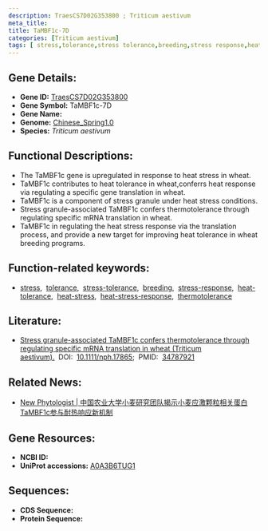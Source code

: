 ```yaml
---
description: TraesCS7D02G353800 ; Triticum aestivum
meta_title:
title: TaMBF1c-7D
categories: [Triticum aestivum]
tags: [ stress,tolerance,stress tolerance,breeding,stress response,heat tolerance,heat stress,heat stress response,thermotolerance ]
---
```


## Gene Details:
- **Gene ID:**	[TraesCS7D02G353800](https://ensembl.gramene.org/Triticum_aestivum/Gene/Summary?g=TraesCS7D02G353800)
- **Gene Symbol:** TaMBF1c-7D
- **Gene Name:** 
- **Genome:** [Chinese_Spring1.0](https://ensembl.gramene.org/Triticum_aestivum/Info/Index)
- **Species:** *Triticum aestivum*

## Functional Descriptions:
   - The TaMBF1c gene is upregulated in response to heat stress in wheat.
   - TaMBF1c contributes to heat tolerance in wheat,conferrs heat response via regulating a specific gene translation in wheat.
   - TaMBF1c is a component of stress granule under heat stress conditions.
   - Stress granule-associated TaMBF1c confers thermotolerance through regulating specific mRNA translation in wheat.
   - TaMBF1c in regulating the heat stress response via the translation process, and provide a new target for improving heat tolerance in wheat breeding programs.

## Function-related keywords:
   - [stress](/tags/stress/),&nbsp;&nbsp;[tolerance](/tags/tolerance/),&nbsp;&nbsp;[stress-tolerance](/tags/stress-tolerance/),&nbsp;&nbsp;[breeding](/tags/breeding/),&nbsp;&nbsp;[stress-response](/tags/stress-response/),&nbsp;&nbsp;[heat-tolerance](/tags/heat-tolerance/),&nbsp;&nbsp;[heat-stress](/tags/heat-stress/),&nbsp;&nbsp;[heat-stress-response](/tags/heat-stress-response/),&nbsp;&nbsp;[thermotolerance](/tags/thermotolerance/)

## Literature:
   - [Stress granule-associated TaMBF1c confers thermotolerance through regulating specific mRNA translation in wheat (Triticum aestivum).]( https://nph.onlinelibrary.wiley.com/doi/10.1111/nph.17865)&nbsp;&nbsp;DOI:&nbsp;&nbsp;[10.1111/nph.17865](https://nph.onlinelibrary.wiley.com/doi/10.1111/nph.17865);&nbsp;&nbsp;PMID:&nbsp;&nbsp;[34787921](https://pubmed.ncbi.nlm.nih.gov/34787921/)

## Related News:
   - [New Phytologist | 中国农业大学小麦研究团队揭示小麦应激颗粒相关蛋白TaMBF1c参与耐热响应新机制](https://mp.weixin.qq.com/s?__biz=Mzg3MDEwNDEyMg==&mid=2247521234&idx=4&sn=f29ad9514eac66c3093745a0cde65b6e&chksm=ce903e87f9e7b791f1f55bef03a8eeaba9414a0a833eee893bdd85bcf200ba0cfa59baf22fc0&scene=27#wechat_redirect)

## Gene Resources:
- **NCBI ID:**  [](https://www.ncbi.nlm.nih.gov/gene/?term=)
- **UniProt accessions:** [A0A3B6TUG1](https://www.uniprot.org/uniprotkb/A0A3B6TUG1/entry)



## Sequences:
- **CDS Sequence:**
- **Protein Sequence:**
